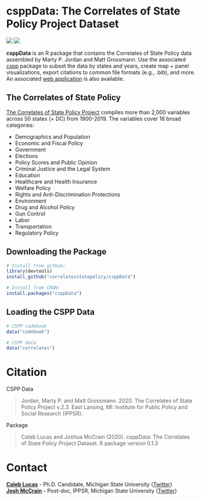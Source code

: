 
<!-- README.md is generated from README.Rmd. Please edit that file -->

# csppData: The Correlates of State Policy Project Dataset

<!-- badges: start -->

[![](https://www.r-pkg.org/badges/version/csppData?color=blue)](https://cran.r-project.org/package=csppData)
[![](http://cranlogs.r-pkg.org/badges/grand-total/csppData?color=blue)](https://cran.r-project.org/package=csppData)
<!-- badges: end -->

**csppData** is an R package that contains the Correlates of State
Policy data assembled by Marty P. Jordan and Matt Grossmann. Use the
associated [cspp](https://github.com/correlatesstatepolicy/cspp) package
to subset the data by states and years, create map + panel
visualizations, export citations to common file formats (e.g., .bib),
and more. An associated [web
application](https://cspp.ippsr.msu.edu/cspp/) is also available.

## The Correlates of State Policy

[The Correlates of State Policy
Project](http://ippsr.msu.edu/public-policy/correlates-state-policy)
compiles more than 2,000 variables across 50 states (+ DC) from
1900-2019. The variables cover 16 broad categories:

-   Demographics and Population
-   Economic and Fiscal Policy
-   Government
-   Elections
-   Policy Scores and Public Opinion
-   Criminal Justice and the Legal System
-   Education
-   Healthcare and Health Insurance
-   Welfare Policy
-   Rights and Anti-Discrimination Protections
-   Environment
-   Drug and Alcohol Policy
-   Gun Control
-   Labor
-   Transportation
-   Regulatory Policy

## Downloading the Package

``` r
# Install from github:
library(devtools)
install_github("correlatesstatepolicy/csppData")

# Install from CRAN:
install.packages("csppData")
```

## Loading the CSPP Data

``` r
# CSPP codebook
data("codebook")

# CSPP data
data("correlates")
```

# Citation

CSPP Data

> Jordan, Marty P. and Matt Grossmann. 2020. The Correlates of State
> Policy Project v.2.3. East Lansing, MI: Institute for Public Policy
> and Social Research (IPPSR).

Package

> Caleb Lucas and Joshua McCrain (2020). csppData: The Correlates of
> State Policy Project Dataset. R package version 0.1.3

# Contact

[**Caleb Lucas**](https://caleblucas.com/) - Ph.D. Candidate, Michigan
State University ([Twitter](https://twitter.com/caleblucas)) <br />
[**Josh McCrain**](http://joshuamccrain.com) - Post-doc, IPPSR, Michigan
State University ([Twitter](https://twitter.com/joshmccrain))

